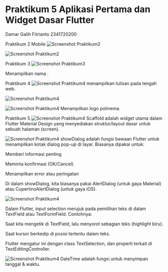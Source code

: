 # Praktikum 5 Aplikasi Pertama dan Widget Dasar Flutter

Damar Galih Fitrianto
2341720200


Praktikum 2  Mobile
![Screenshot Praktikum2](img/P2M2.jpeg)

![Screenshot Praktikum2](img/P2M1.jpeg)


Praktikum 3 
![Screenshot Praktikum3](img/P3S1.png)

Menampilkan nama .

Praktikum 4
![Screenshot Praktikum4](img/P4S1.png)
menampilkan tulisan pada tengah web.

![Screenshot Praktikum4](img/P4S2.png)

![Screenshot Praktikum4](img/P4K1.png)
Menampilkan logo polinema.

Praktikum 5
![Screenshot Praktikum4](img/P5scaffoldWidget.png)
Scaffold adalah widget utama dalam Flutter Material Design yang menyediakan struktur/layout dasar untuk sebuah halaman (screen).

![Screenshot Praktikum4](img/P5showAlert.png)
showDialog adalah fungsi bawaan Flutter untuk menampilkan kotak dialog pop-up di layar.
Biasanya dipakai untuk:

Memberi informasi penting

Meminta konfirmasi (OK/Cancel)

Menampilkan error atau peringatan

Di dalam showDialog, kita biasanya pakai AlertDialog (untuk gaya Material) atau CupertinoAlertDialog (untuk gaya iOS).

![Screenshot Praktikum4](img/P5inputSelection.png)

Dalam Flutter, input selection merujuk pada pemilihan teks di dalam TextField atau TextFormField.
Contohnya:

Saat kita mengetik di TextField, lalu menyorot sebagian teks (highlight biru).

Saat kursor berkedip di posisi tertentu dalam teks.

Flutter mengatur ini dengan class TextSelection, dan properti terkait di TextEditingController.

![Screenshot Praktikum4](img/P5dateandTime.png)
DateTime adalah fungsi untuk menyimpan tanggal & waktu.